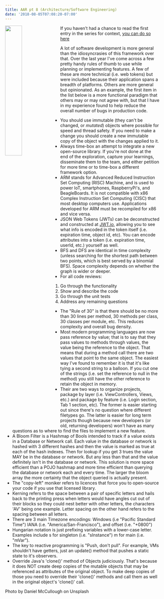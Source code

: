 ```yaml
---
title: AAR pt 8 (Architecture/Software Engineering)
date: '2018-08-05T07:08:20-07:00'
---
```

<img style="float: left; margin:0 1em 1em 0; width: 33%" src="/img/blog/architecture.jpg"> If you haven’t had a chance to read the first entry in the series for context, <a href="/post/after-action-review-aar/">you can do so here</a>

A lot of software development is more general than the idiosyncrasies of this framework over that.  Over the last year I've come across a few pretty handy rules of thumb to use while planning or implementing features.  A few of these are more technical (i.e. web tokens) but were included because their application spans a breadth of platforms.  Others are more general but opinionated. As an example, the first item in the list below is a more functional paradigm that others may or may not agree with, but that I have in my experience found to help reduce the overall number of bugs in production code.

* You should use immutable (they can't be changed, or _mutated_) objects where possible for speed and thread safety.  If you need to make a change you should create a new immutable copy of the object with the changes applied to it.
* Always time-box an attempt to integrate a new open-source library.  If you're not done at the end of the exploration, capture your learnings, disseminate them to the team, and either petition for more time or to time-box a different framework option.
* ARM stands for Advanced Reduced Instruction Set Computing (RISC) Machine, and is used to power IoT, smartphones, RaspberryPi's, and BeagleBoards.  It is not compatible with x86 Complex Instruction Set Computing (CISC) that most desktop computers use. Applications developed for ARM must be recompiled for x86 and vice versa.
* JSON Web Tokens (JWTs) can be deconstructed and constructed at [JWT.io](jwt.io), allowing you to see what info is encoded in the token itself (i.e. expiration time, object id, etc). You can encode attributes into a token (i.e.  expiration time, userId, etc.) yourself as well.
* BFS and DFS are identical in time complexity (unless searching for the shortest path between two points, which is best served by a binomial BFS).  Space complexity depends on whether the graph is wider or deeper.
* For all code reviews:

1. Go through the functionality
2. Show and describe the code
3. Go through the unit tests 
4. Address any remaining questions

* The "Rule of 30" is that there should be no more than 30 lines per method, 30 methods per class, 30 classes per module, etc.  This reduces complexity and overall bug density.
* Most modern programming languages are now pass reference by value; that is to say that they pass values to methods through values, the value being the reference to the object.  That means that during a method call there are two values that point to the same object.  The easiest way I've found to remember it is that it's like tying a second string to a balloon.  If you cut one of the strings (i.e. set the reference to null in the method) you still have the other reference to retain the object in memory.
* Their are two ways to organize projects, package by layer (i.e. ViewControllers, Views, etc.) and package by feature (i.e. Login section, Tab 1 section, etc).  The former is easier starting out since there's no question where different filetypes go.  The latter is easier for long term projects though because new developers (or old, returning developers) won't have as many questions as to where to find the files to implement a new feature.
* A Bloom Filter is a Hashmap of Bools intended to track if a value exists in a Database or Network call.  Each value in the database or network is hashed with 3 different hashes and then the value is marked as true at each of the hash indexes.  Then for lookup if you get 3 trues the value MAY be in the database or network.  But any less than that and the value definitely isn't in the database or network.  This solution is more space efficient than a POJO hashmap and more time efficient than querying the database or network each and every time.  The larger the bloom array the more certainty that the object queried is actually present.  
* The "copy-left" moniker refers to licences that force you to open-source your code if you use that licensed library.
* Kerning refers to the space between a pair of specific letters and hails back to the printing press when letters would have angles cut out of their blocks so they could nest better with other letters, the characters 'AV' being one example.  Letter spacing on the other hand refers to the spacing between all letters. 
* There are 3 main Timezone encodings: Windows (i.e "Pacific Standard Time") IANA (i.e. "America/San-Francisco"), and offset (i.e. "+0800")
* Hungarian notation is just prefixing variables with a lower-case letter.  Examples include s for singleton (i.e. "sInstance") m for main (i.e. "mVar").  
* The key to reactive programming is "Push, don't pull". For example, VMs shouldn't have getters, just an update() method that pushes a static state to it's observers.
* Override Java's 'clone()' method of Objects judiciously.  That's because it does NOT create deep copies of the mutable objects that may be referenced as attributes of the original object.  To make deep copies of those you need to override their 'clone()' methods and call them as well in the original object's 'clone()' call.

Photo by Daniel McCullough on Unsplash
